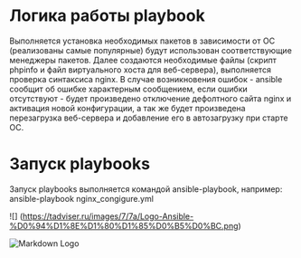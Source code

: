 # Логика работы playbook
Выполняется установка необходимых пакетов в зависимости от ОС (реализованы самые популярные) будут использован соответствующие менеджеры пакетов. Далее создаются необходимые файлы (скрипт phpinfo и файл виртуального хоста для веб-сервера), выполняется проверка синтаксиса nginx. В случае возникновения ошибок - ansible сообщит об ошибке характерным сообщением, если ошибки отсутствуют - будет произведено отключение дефолтного сайта nginx и активация новой конфигурации, а так же будет произведена перезагрузка веб-сервера и добавление его в автозагрузку при старте ОС.

# Запуск playbooks
Запуск playbooks выполняется командой ansible-playbook, например: ansible-playbook nginx_congigure.yml

![] (https://tadviser.ru/images/7/7a/Logo-Ansible-%D0%94%D1%8E%D1%80%D1%85%D0%B5%D0%BC.png)

![Markdown Logo]([https://tadviser.ru/images/7/7a/Logo-Ansible-%D0%94%D1%8E%D1%80%D1%85%D0%B5%D0%BC.png])
